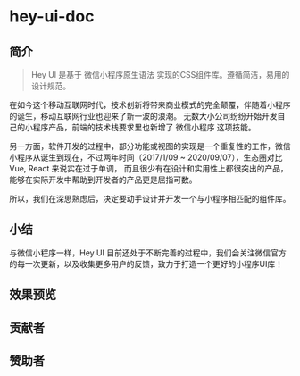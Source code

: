 # hey-ui-doc


## 简介

> Hey UI 是基于 微信小程序原生语法 实现的CSS组件库。遵循简洁，易用的设计规范。

在如今这个移动互联网时代，技术创新将带来商业模式的完全颠覆，伴随着小程序的诞生，移动互联网行业也迎来了新一波的浪潮。
无数大小公司纷纷开始开发自己的小程序产品，前端的技术栈要求里也新增了 微信小程序 这项技能。

另一方面，软件开发的过程中，部分功能或视图的实现是一个重复性的工作，微信小程序从诞生到现在，不过两年时间（2017/1/09 ~ 2020/09/07），生态圈对比 Vue, React 来说实在过于单调， 而且很少有在设计和实用性上都很突出的产品，能够在实际开发中帮助到开发者的产品更是屈指可数。

所以，我们在深思熟虑后，决定要动手设计并开发一个与小程序相匹配的组件库。


## 小结

与微信小程序一样，Hey UI 目前还处于不断完善的过程中，我们会关注微信官方的每一次更新，以及收集更多用户的反馈，致力于打造一个更好的小程序UI库！


## 效果预览

## 贡献者

## 赞助者
